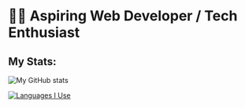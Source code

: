 
# 🐱‍💻 Aspiring Web Developer / Tech Enthusiast

## My Stats:

![My GitHub stats](https://github-readme-stats.vercel.app/api?username=Shaam-K&show_icons=true&theme=tokyonight&text_color=F3F3F3)

[![Languages I Use](https://github-readme-stats.vercel.app/api/top-langs/?username=Shaam-K&layout=compact&theme=tokyonight&text_color=F3F3F3)](https://github.com/anuraghazra/github-readme-stats)